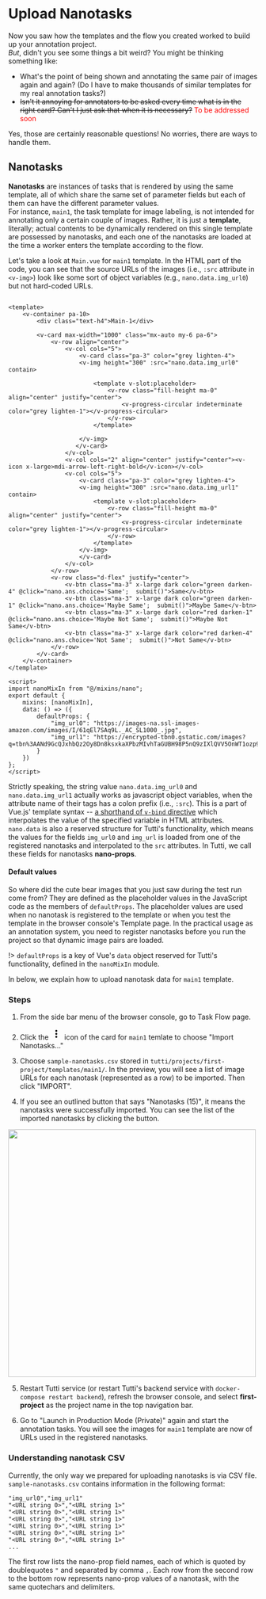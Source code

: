 # Upload Nanotasks

Now you saw how the templates and the flow you created worked to build up your annotation project.  
*But*, didn't you see some things a bit weird?
You might be thinking something like:
- What's the point of being shown and annotating the same pair of images again and again? (Do I have to make thousands of similar templates for my real annotation tasks?)
- ~~Isn't it annoying for annotators to be asked every time what is in the right card? Can't I just ask that when it is necessary?~~  <span style="color:red">To be addressed soon</span>

Yes, those are certainly reasonable questions! No worries, there are ways to handle them.

## Nanotasks

**Nanotasks** are instances of tasks that is rendered by using the same template, all of which share the same set of parameter fields but each of them can have the different parameter values.  
For instance, `main1`, the task template for image labeling, is not intended for annotating only a certain couple of images.
Rather, it is just a **template**, literally; actual contents to be dynamically rendered on this single template are possessed by nanotasks, and each one of the nanotasks are loaded at the time a worker enters the template according to the flow.

Let's take a look at `Main.vue` for `main1` template. In the HTML part of the code, you can see that the source URLs of the images (i.e., `:src` attribute in `<v-img>`) look like some sort of object variables (e.g., `nano.data.img_url0`)  but not hard-coded URLs.

```main1/Main.vue

<template>
    <v-container pa-10>
        <div class="text-h4">Main-1</div>

        <v-card max-width="1000" class="mx-auto my-6 pa-6">
            <v-row align="center">
                <v-col cols="5">
                    <v-card class="pa-3" color="grey lighten-4">
                    <v-img height="300" :src="nano.data.img_url0" contain>

                        <template v-slot:placeholder>
                            <v-row class="fill-height ma-0" align="center" justify="center">
                                <v-progress-circular indeterminate color="grey lighten-1"></v-progress-circular>
                            </v-row>
                        </template>

                    </v-img>
                   </v-card>
                </v-col>
                <v-col cols="2" align="center" justify="center"><v-icon x-large>mdi-arrow-left-right-bold</v-icon></v-col>
                <v-col cols="5">
                    <v-card class="pa-3" color="grey lighten-4">
                    <v-img height="300" :src="nano.data.img_url1" contain>
                        <template v-slot:placeholder>
                            <v-row class="fill-height ma-0" align="center" justify="center">
                                <v-progress-circular indeterminate color="grey lighten-1"></v-progress-circular>
                            </v-row>
                        </template>
                    </v-img>
                    </v-card>
                </v-col>
            </v-row>
            <v-row class="d-flex" justify="center">
                <v-btn class="ma-3" x-large dark color="green darken-4" @click="nano.ans.choice='Same';  submit()">Same</v-btn>
                <v-btn class="ma-3" x-large dark color="green darken-1" @click="nano.ans.choice='Maybe Same';  submit()">Maybe Same</v-btn>
                <v-btn class="ma-3" x-large dark color="red darken-1"   @click="nano.ans.choice='Maybe Not Same';  submit()">Maybe Not Same</v-btn>
                <v-btn class="ma-3" x-large dark color="red darken-4"   @click="nano.ans.choice='Not Same';  submit()">Not Same</v-btn>
            </v-row>
        </v-card>
    </v-container>
</template>

<script>
import nanoMixIn from "@/mixins/nano";
export default {
    mixins: [nanoMixIn],
    data: () => ({
        defaultProps: {
            "img_url0": "https://images-na.ssl-images-amazon.com/images/I/61qEl7SAq9L._AC_SL1000_.jpg",
            "img_url1": "https://encrypted-tbn0.gstatic.com/images?q=tbn%3AANd9GcQJxhbQz2Oy8Dn8ksxkaXPbzMIvhTaGUBH98P5nQ9zIXlQVV5OnWT1ozp9joA&usqp=CAc"
        }
    })
};
</script>
```

Strictly speaking, the string value `nano.data.img_url0` and `nano.data.img_url1` actually works as javascript object variables, when the attribute name of their tags has a colon prefix (i.e., `:src`).
This is a part of Vue.js' template syntax -- [a shorthand of `v-bind` directive](https://vuejs.org/v2/guide/syntax.html#v-bind-Shorthand) which interpolates the value of the specified variable in HTML attributes.
`nano.data` is also a reserved structure for Tutti's functionality, which means the values for the fields `img_url0` and `img_url` is loaded from one of the registered nanotasks and interpolated to the `src` attributes.
In Tutti, we call these fields for nanotasks **nano-props**.

#### Default values

So where did the cute bear images that you just saw during the test run come from?
They are defined as the placeholder values in the JavaScript code as the members of `defaultProps`.
The placeholder values are used when no nanotask is registered to the template or when you test the template in the browser console's Template page.
In the practical usage as an annotation system, you need to register nanotasks before you run the project so that dynamic image pairs are loaded.

!> `defaultProps` is a key of Vue's `data` object reserved for Tutti's functionality, defined in the `nanoMixIn` module.

In below, we explain how to upload nanotask data for `main1` template.

### Steps

1. From the side bar menu of the browser console, go to Task Flow page.

2. Click the <svg width="24" height="24" viewBox="0 0 24 24"><path d="M12,16A2,2 0 0,1 14,18A2,2 0 0,1 12,20A2,2 0 0,1 10,18A2,2 0 0,1 12,16M12,10A2,2 0 0,1 14,12A2,2 0 0,1 12,14A2,2 0 0,1 10,12A2,2 0 0,1 12,10M12,4A2,2 0 0,1 14,6A2,2 0 0,1 12,8A2,2 0 0,1 10,6A2,2 0 0,1 12,4Z" /></svg> icon of the card for `main1` temlate to choose "Import Nanotasks..."

3. Choose `sample-nanotasks.csv` stored in `tutti/projects/first-project/templates/main1/`. In the preview, you will see a list of image URLs for each nanotask (represented as a row) to be imported. Then click "IMPORT".

4. If you see an outlined button that says "Nanotasks (15)", it means the nanotasks were successfully imported. You can see the list of the imported nanotasks by clicking the button.

  <img src="./_media/imported-nanotasks.png" width="500" />

5. Restart Tutti service (or restart Tutti's backend service with `docker-compose restart backend`), refresh the browser console, and select **first-project** as the project name in the top navigation bar.

6. Go to "Launch in Production Mode (Private)" again and start the annotation tasks. You will see the images for `main1` template are now of URLs used in the registered nanotasks.

### Understanding nanotask CSV

Currently, the only way we prepared for uploading nanotasks is via CSV file.
`sample-nanotasks.csv` contains information in the following format:
```sample-nanotasks.csv
"img_url0","img_url1"
"<URL string 0>","<URL string 1>"
"<URL string 0>","<URL string 1>"
"<URL string 0>","<URL string 1>"
"<URL string 0>","<URL string 1>"
"<URL string 0>","<URL string 1>"
"<URL string 0>","<URL string 1>"
...
```

The first row lists the nano-prop field names, each of which is quoted by doublequotes `"` and separated by comma `,`.
Each row from the second row to the bottom row represents nano-prop values of a nanotask, with the same quotechars and delimiters.
